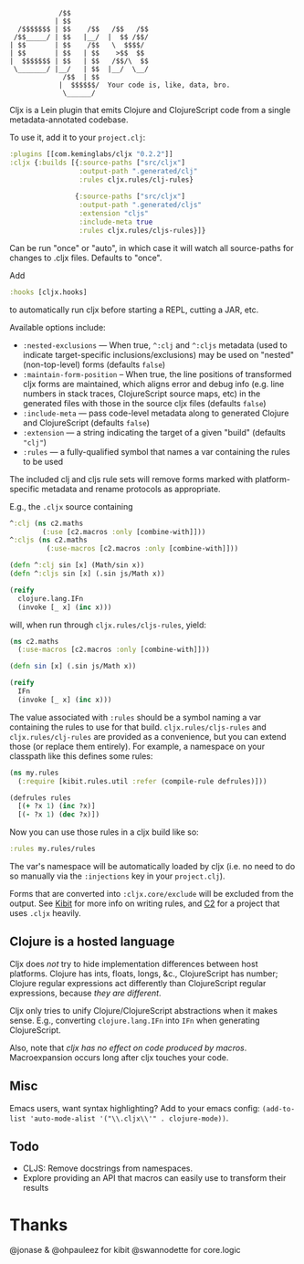                 /$$                
               | $$                
      /$$$$$$$ | $$    /$$   /$$   /$$
     /$$_____/ | $$   |__/  |  $$ /$$/
    | $$       | $$    /$$   \  $$$$/ 
    | $$       | $$   | $$    >$$  $$ 
    |  $$$$$$$ | $$   | $$   /$$/\  $$
     \_______/ |__/   | $$  |__/  \__/
                 /$$  | $$          
                |  $$$$$$/  Your code is, like, data, bro.        
                 \______/           


Cljx is a Lein plugin that emits Clojure and ClojureScript code from a single
metadata-annotated codebase.

To use it, add it to your `project.clj`:

```clojure
:plugins [[com.keminglabs/cljx "0.2.2"]]
:cljx {:builds [{:source-paths ["src/cljx"]
                 :output-path ".generated/clj"
                 :rules cljx.rules/clj-rules}
                  
                {:source-paths ["src/cljx"]
                 :output-path ".generated/cljs"
                 :extension "cljs"
                 :include-meta true
                 :rules cljx.rules/cljs-rules}]}
```

Can be run "once" or "auto", in which case it will watch all source-paths for
changes to .cljx files.  Defaults to "once".

Add

```clojure
:hooks [cljx.hooks]
```

to automatically run cljx before starting a REPL, cutting a JAR, etc.

Available options include:

* `:nested-exclusions` — When true, `^:clj` and `^:cljs` metadata (used to
  indicate target-specific inclusions/exclusions) may be used on "nested"
  (non-top-level) forms (defaults `false`)
* `:maintain-form-position` – When true, the line positions of transformed cljx
  forms are maintained, which aligns error and debug info (e.g. line numbers in
  stack traces, ClojureScript source maps, etc) in the generated files with
  those in the source cljx files (defaults `false`)
* `:include-meta` — pass code-level metadata along to generated Clojure and
  ClojureScript (defaults `false`)
* `:extension` — a string indicating the target of a given "build" (defaults
  `"clj"`)
* `:rules` — a fully-qualified symbol that names a var containing the rules to
  be used

The included clj and cljs rule sets will remove forms marked with
platform-specific metadata and rename protocols as appropriate.

E.g., the `.cljx` source containing

```clojure
^:clj (ns c2.maths
        (:use [c2.macros :only [combine-with]]))
^:cljs (ns c2.maths
         (:use-macros [c2.macros :only [combine-with]]))

(defn ^:clj sin [x] (Math/sin x))
(defn ^:cljs sin [x] (.sin js/Math x))

(reify
  clojure.lang.IFn
  (invoke [_ x] (inc x)))
```

will, when run through `cljx.rules/cljs-rules`, yield:

```clojure
(ns c2.maths
  (:use-macros [c2.macros :only [combine-with]]))

(defn sin [x] (.sin js/Math x))

(reify
  IFn
  (invoke [_ x] (inc x)))
```

The value associated with `:rules` should be a symbol naming a var containing
the rules to use for that build.  `cljx.rules/cljs-rules` and `cljx.rules/clj-rules`
are provided as a convenience, but you can extend those (or replace them entirely).
For example, a namespace on your classpath like this defines some rules:

```clojure
(ns my.rules
  (:require [kibit.rules.util :refer (compile-rule defrules)]))

(defrules rules
  [(+ ?x 1) (inc ?x)]
  [(- ?x 1) (dec ?x)])
```

Now you can use those rules in a cljx build like so:

```clojure   
:rules my.rules/rules
```

The var's namespace will be automatically loaded by cljx (i.e. no need to do so
manually via the `:injections` key in your `project.clj`).

Forms that are converted into `:cljx.core/exclude` will be excluded from the output.
See [Kibit](http://github.com/jonase/kibit) for more info on writing rules, and
[C2](https://github.com/lynaghk/c2) for a project that uses `.cljx` heavily.


Clojure is a hosted language
----------------------------
Cljx does *not* try to hide implementation differences between host platforms.
Clojure has ints, floats, longs, &c., ClojureScript has number; Clojure regular
expressions act differently than ClojureScript regular expressions, because
*they are different*.

Cljx only tries to unify Clojure/ClojureScript abstractions when it makes sense.
E.g., converting `clojure.lang.IFn` into `IFn` when generating ClojureScript.

Also, note that *cljx has no effect on code produced by macros*.
Macroexpansion occurs long after cljx touches your code.


Misc
----
Emacs users, want syntax highlighting?
Add to your emacs config: `(add-to-list 'auto-mode-alist '("\\.cljx\\'" . clojure-mode))`.

Todo
----

+ CLJS: Remove docstrings from namespaces.
+ Explore providing an API that macros can easily use to transform their results

Thanks
======
@jonase & @ohpauleez for kibit
@swannodette for core.logic


